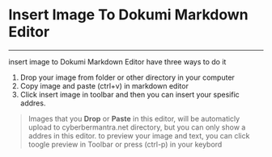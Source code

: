 # Insert Image To Dokumi Markdown Editor


-----


insert image to Dokumi Markdown Editor have three ways to do it
1. Drop your image from folder or other directory in your computer 
2. Copy image and paste (ctrl+v) in markdown editor
3. Click insert image in toolbar and then you can insert your spesific addres.
> Images that you **Drop** or **Paste** in this editor, will be automaticly upload to cyberbermantra.net directory, but you can only show a addres in this editor. to preview your image and text, you can click toogle preview in Toolbar or press (ctrl-p) in your keybord
